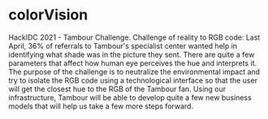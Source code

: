 # colorVision
HackIDC 2021 - Tambour Challenge.
Challenge of reality to RGB code:
Last April, 36% of referrals to Tambour's specialist center wanted help in identifying what shade was in the picture they sent.
There are quite a few parameters that affect how human eye perceives the hue and interprets it.
The purpose of the challenge is to neutralize the environmental impact and try to isolate the RGB code using a technological interface so that the user will get the closest hue to the RGB of the Tambour fan.
Using our infrastructure, Tambour will be able to develop quite a few new business models that will help us take a few more steps forward.
